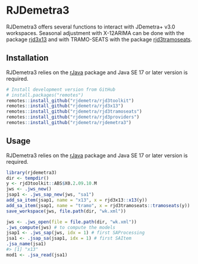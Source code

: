 
<!-- README.md is generated from README.Rmd. Please edit that file -->

# RJDemetra3

RJDemetra3 offers several functions to interact with JDemetra+ v3.0
workspaces. Seasonal adjustment with X-12ARIMA can be done with the
package [rjd3x13](https://github.com/rjdemetra/rjd3x13) and with
TRAMO-SEATS with the package
[rjd3tramoseats](https://github.com/rjdemetra/rjd3tramoseats).

## Installation

RJDemetra3 relies on the
[rJava](https://CRAN.R-project.org/package=rJava) package and Java SE 17
or later version is required.

``` r
# Install development version from GitHub
# install.packages("remotes")
remotes::install_github("rjdemetra/rjd3toolkit")
remotes::install_github("rjdemetra/rjd3x13")
remotes::install_github("rjdemetra/rjd3tramoseats")
remotes::install_github("rjdemetra/rjd3providers")
remotes::install_github("rjdemetra/rjdemetra3")
```

## Usage

RJDemetra3 relies on the
[rJava](https://CRAN.R-project.org/package=rJava) package and Java SE 17
or later version is required.

``` r
library(rjdemetra3)
dir <- tempdir()
y <- rjd3toolkit::ABS$X0.2.09.10.M
jws <- .jws_new()
jsap1 <- .jws_sap_new(jws, "sa1")
add_sa_item(jsap1, name = "x13", x = rjd3x13::x13(y))
add_sa_item(jsap1, name = "tramo", x = rjd3tramoseats::tramoseats(y))
save_workspace(jws, file.path(dir, "wk.xml"))

jws <- .jws_open(file = file.path(dir, "wk.xml"))
.jws_compute(jws) # to compute the models
jsap1 <- .jws_sap(jws, idx = 1) # first SAProcessing
jsa1 <- .jsap_sa(jsap1, idx = 1) # first SAItem
.jsa_name(jsa1)
#> [1] "x13"
mod1 <- .jsa_read(jsa1)
```
